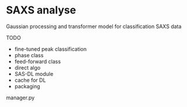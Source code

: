 # SAXS analyse

Gaussian processing and transformer model for classification SAXS data 

TODO

- fine-tuned peak classification
- phase class
- feed-forward class
- direct algo
- SAS-DL module
- cache for DL
- packaging

manager.py
